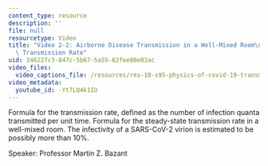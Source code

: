 ```yaml
---
content_type: resource
description: ''
file: null
resourcetype: Video
title: "Video 2-2: Airborne Disease Transmission in a Well-Mixed Room\u2014Airborne\
  \ Transmission Rate"
uid: 346227c3-847c-5b67-5a55-62fee80e03ac
video_files:
  video_captions_file: /resources/res-10-s95-physics-of-covid-19-transmission-fall-2020/lecture-videos/video-2-2-airborne-disease-transmission-in-a-well-mixed-room2014airborne-transmission-rate/-Yt7LQ4k1IU.vtt
video_metadata:
  youtube_id: -Yt7LQ4k1IU
---
```


Formula for the transmission rate, defined as the number of infection quanta transmitted per unit time. Formula for the steady-state transmission rate in a well-mixed room. The infectivity of a SARS-CoV-2 virion is estimated to be possibly more than 10%.

Speaker: Professor Martin Z. Bazant